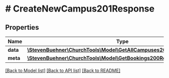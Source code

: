 # # CreateNewCampus201Response

## Properties

Name | Type | Description | Notes
------------ | ------------- | ------------- | -------------
**data** | [**\StevenBuehner\ChurchTools\Model\GetAllCampuses200ResponseDataInner**](GetAllCampuses200ResponseDataInner.md) |  | [optional]
**meta** | [**\StevenBuehner\ChurchTools\Model\GetBookings200ResponseMeta**](GetBookings200ResponseMeta.md) |  | [optional]

[[Back to Model list]](../../README.md#models) [[Back to API list]](../../README.md#endpoints) [[Back to README]](../../README.md)
